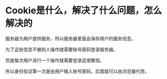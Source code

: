 # Cookie是什么，解决了什么问题，怎么解决的



服务器为用户提供服务，所以服务器里面会保存用户的服务信息。

为了这些信息不被别人操作就需要账号密码登录服务器。

但是每次用户进行一个操作就需要登录这很繁琐。

所以身份验证第一次是由用户输入账号密码，后面就可以由浏览器代劳。